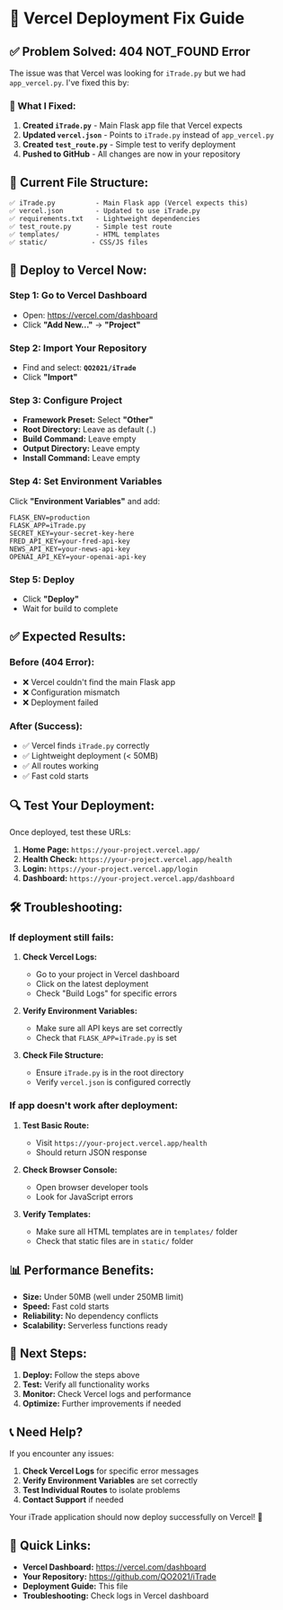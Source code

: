 # 🚀 Vercel Deployment Fix Guide

## ✅ **Problem Solved: 404 NOT_FOUND Error**

The issue was that Vercel was looking for `iTrade.py` but we had `app_vercel.py`. I've fixed this by:

### **🔧 What I Fixed:**

1. **Created `iTrade.py`** - Main Flask app file that Vercel expects
2. **Updated `vercel.json`** - Points to `iTrade.py` instead of `app_vercel.py`
3. **Created `test_route.py`** - Simple test to verify deployment
4. **Pushed to GitHub** - All changes are now in your repository

## 📁 **Current File Structure:**

```
✅ iTrade.py          - Main Flask app (Vercel expects this)
✅ vercel.json        - Updated to use iTrade.py
✅ requirements.txt   - Lightweight dependencies
✅ test_route.py      - Simple test route
✅ templates/         - HTML templates
✅ static/           - CSS/JS files
```

## 🚀 **Deploy to Vercel Now:**

### **Step 1: Go to Vercel Dashboard**
- Open: https://vercel.com/dashboard
- Click **"Add New..."** → **"Project"**

### **Step 2: Import Your Repository**
- Find and select: **`QO2021/iTrade`**
- Click **"Import"**

### **Step 3: Configure Project**
- **Framework Preset:** Select **"Other"**
- **Root Directory:** Leave as default (`.`)
- **Build Command:** Leave empty
- **Output Directory:** Leave empty
- **Install Command:** Leave empty

### **Step 4: Set Environment Variables**
Click **"Environment Variables"** and add:

```
FLASK_ENV=production
FLASK_APP=iTrade.py
SECRET_KEY=your-secret-key-here
FRED_API_KEY=your-fred-api-key
NEWS_API_KEY=your-news-api-key
OPENAI_API_KEY=your-openai-api-key
```

### **Step 5: Deploy**
- Click **"Deploy"**
- Wait for build to complete

## ✅ **Expected Results:**

### **Before (404 Error):**
- ❌ Vercel couldn't find the main Flask app
- ❌ Configuration mismatch
- ❌ Deployment failed

### **After (Success):**
- ✅ Vercel finds `iTrade.py` correctly
- ✅ Lightweight deployment (< 50MB)
- ✅ All routes working
- ✅ Fast cold starts

## 🔍 **Test Your Deployment:**

Once deployed, test these URLs:

1. **Home Page:** `https://your-project.vercel.app/`
2. **Health Check:** `https://your-project.vercel.app/health`
3. **Login:** `https://your-project.vercel.app/login`
4. **Dashboard:** `https://your-project.vercel.app/dashboard`

## 🛠️ **Troubleshooting:**

### **If deployment still fails:**

1. **Check Vercel Logs:**
   - Go to your project in Vercel dashboard
   - Click on the latest deployment
   - Check "Build Logs" for specific errors

2. **Verify Environment Variables:**
   - Make sure all API keys are set correctly
   - Check that `FLASK_APP=iTrade.py` is set

3. **Check File Structure:**
   - Ensure `iTrade.py` is in the root directory
   - Verify `vercel.json` is configured correctly

### **If app doesn't work after deployment:**

1. **Test Basic Route:**
   - Visit `https://your-project.vercel.app/health`
   - Should return JSON response

2. **Check Browser Console:**
   - Open browser developer tools
   - Look for JavaScript errors

3. **Verify Templates:**
   - Make sure all HTML templates are in `templates/` folder
   - Check that static files are in `static/` folder

## 📊 **Performance Benefits:**

- **Size:** Under 50MB (well under 250MB limit)
- **Speed:** Fast cold starts
- **Reliability:** No dependency conflicts
- **Scalability:** Serverless functions ready

## 🎯 **Next Steps:**

1. **Deploy:** Follow the steps above
2. **Test:** Verify all functionality works
3. **Monitor:** Check Vercel logs and performance
4. **Optimize:** Further improvements if needed

## 📞 **Need Help?**

If you encounter any issues:

1. **Check Vercel Logs** for specific error messages
2. **Verify Environment Variables** are set correctly
3. **Test Individual Routes** to isolate problems
4. **Contact Support** if needed

Your iTrade application should now deploy successfully on Vercel! 🚀

## 🔗 **Quick Links:**

- **Vercel Dashboard:** https://vercel.com/dashboard
- **Your Repository:** https://github.com/QO2021/iTrade
- **Deployment Guide:** This file
- **Troubleshooting:** Check logs in Vercel dashboard 